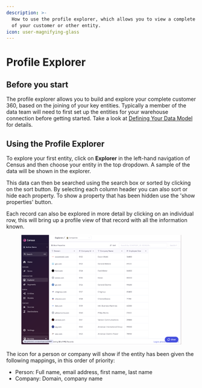 ```yaml
---
description: >-
  How to use the profile explorer, which allows you to view a complete 360 view
  of your customer or other entity.
icon: user-magnifying-glass
---
```


# Profile Explorer

## Before you start

The profile explorer allows you to build and explore your complete customer 360, based on the joining of your key entities. Typically a member of the data team will need to first set up the entities for your warehouse connection before getting started. Take a look at [Defining Your Data Model](data-preparation.md) for details.

## Using the Profile Explorer

To explore your first entity, click on **Explorer** in the left-hand navigation of Census and then choose your entity in the top dropdown. A sample of the data will be shown in the explorer.

This data can then be searched using the search box or sorted by clicking on the sort button. By selecting each column header you can also sort or hide each property. To show a property that has been hidden use the 'show properties' button.

Each record can also be explored in more detail by clicking on an individual row, this will bring up a profile view of that record with all the information known.

<figure><img src="../../.gitbook/assets/image (8) (1).png" alt=""><figcaption></figcaption></figure>

The icon for a person or company will show if the entity has been given the following mappings, in this order of priority:

* Person: Full name, email address, first name, last name
* Company: Domain, company name
